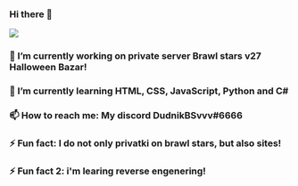 ### Hi there 👋
![](https://github-view-count.herokuapp.com/)

### 🔭 I’m currently working on private server Brawl stars v27 Halloween Bazar!
### 🌱 I’m currently learning HTML, CSS, JavaScript, Python and C#
### 📫 How to reach me: My discord DudnikBSvvv#6666
### ⚡ Fun fact: I do not only privatki on brawl stars, but also sites!
### ⚡ Fun fact 2: i'm learing reverse engenering!

